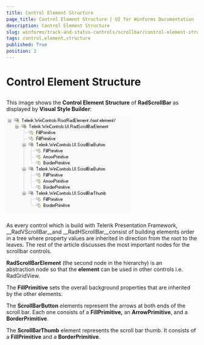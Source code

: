 ```yaml
---
title: Control Element Structure
page_title: Control Element Structure | UI for WinForms Documentation
description: Control Element Structure
slug: winforms/track-and-status-controls/scrollbar/control-element-structure
tags: control,element,structure
published: True
position: 3
---
```


# Control Element Structure

## 

This image shows the __Control Element Structure__ of __RadScrollBar__ as displayed by __Visual Style Builder__:

![track-and-status-controls-scrollbar-control-element-structure 001](images/track-and-status-controls-scrollbar-control-element-structure001.png)

As every control which is build with Telerik Presentation Framework, __RadVScrollBar__and __RadHScrollBar__consist of building elements order in a tree where property values are inherited in direction from the root to the leaves. The rest of the article discusses the most important nodes for the scrollbar controls.

__RadScrollBarElement__ (the second node in the hierarchy) is an abstraction node so that the __element__ can be used in other controls i.e. RadGridView. 

The __FillPrimitive__ sets the overall background properties that are inherited by the other elements. 

The __ScrollBarButton__ elements represent the arrows at both ends of the scroll bar. Each one consists of a __FillPrimitive,__ an __ArrowPrimitive__, and a __BorderPrimitive__. 

The __ScrollBarThumb__ element represents the scroll bar thumb. It consists of a __FillPrimitive__ and a __BorderPrimitive__. 
